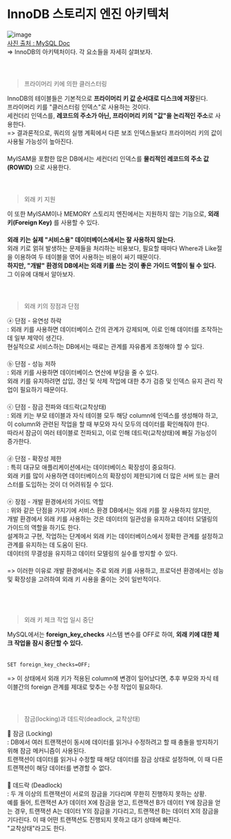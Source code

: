 # InnoDB 스토리지 엔진 아키텍처

![image](https://github.com/inpink/CS_Database_Study/assets/108166692/31dbc962-b940-486c-8d83-4feced3e2d20)　   
[사진 출처 : MySQL Doc](https://dev.mysql.com/doc/refman/8.0/en/innodb-architecture.html)　   
=> InnoDB의 아키텍처이다. 각 요소들을 자세히 살펴보자.　   
　   
　   
> 프라이머리 키에 의한 클러스터링

InnoDB의 테이블들은 기본적으로 **프라이머리 키 값 순서대로 디스크에 저장**된다. 　   
프라이머리 키를 "클러스터링 인덱스"로 사용하는 것이다.　   
세컨더리 인덱스를, **레코드의 주소가 아닌, 프라이머리 키의 "값"을 논리적인 주소**로 사용한다.　   
=> 결과론적으로, 쿼리의 실행 계획에서 다른 보조 인덱스들보다 프라이머리 키의 값이 사용될 가능성이 높아진다. 　   
　   
MyISAM을 포함한 많은 DB에서는 세컨더리 인덱스를 **물리적인 레코드의 주소 값(ROWID)** 으로 사용한다.　   
　   
　   
> 외래 키 지원

이 또한 MyISAM이나 MEMORY 스토리지 엔진에서는 지원하지 않는 기능으로, **외래 키(Foreign Key)** 를 사용할 수 있다.　   
　   
**외래 키는 실제 "서비스용" 데이터베이스에서는 잘 사용하지 않는다.**　   
외래 키로 얽혀 발생하는 문제들을 처리하는 비용보다, 필요할 때마다 Where과 Like절을 이용하여 두 테이블을 엮어 사용하는 비용이 싸기 때문이다.　   
**하지만, "개발" 환경의 DB에서는 외래 키를 쓰는 것이 좋은 가이드 역할이 될 수 있다.**　   
그 이유에 대해서 알아보자.　   
　   
　   
> 외래 키의 장점과 단점

ⓐ 단점 - 유연성 하락　   
  : 외래 키를 사용하면 데이터베이스 간의 관계가 강제되며, 이로 인해 데이터를 조작하는 데 일부 제약이 생긴다.　   
  현실적으로 서비스하는 DB에서는 때로는 관계를 자유롭게 조정해야 할 수 있다.　   
　   
ⓑ 단점 - 성능 저하　   
  : 외래 키를 사용하면 데이터베이스 연산에 부담을 줄 수 있다.　   
  외래 키를 유지하려면 삽입, 갱신 및 삭제 작업에 대한 추가 검증 및 인덱스 유지 관리 작업이 필요하기 때문이다.　   
　   
ⓒ 단점 - 잠금 전파와 데드락(교착상태)　   
  : 외래 키는 부모 테이블과 자식 테이블 모두 해당 column에 인덱스를 생성해야 하고, 이 column와 관련된 작업을 할 때 부모와 자식 모두의 데이터를 확인해줘야 한다. 　   
  따라서 잠금이 여러 테이블로 전파되고, 이로 인해 데드락(교착상태)에 빠질 가능성이 증가한다.　   
　   
ⓓ 단점 - 확장성 제한　   
  : 특히 대규모 애플리케이션에서는 데이터베이스 확장성이 중요하다.　   
  외래 키를 많이 사용하면 데이터베이스의 확장성이 제한되기에 더 많은 서버 또는 클러스터를 도입하는 것이 더 어려워질 수 있다.　   
　   
ⓔ 장점 - 개발 환경에서의 가이드 역할　   
  : 위와 같은 단점을 가지기에 서비스 환경 DB에서는 외래 키를 잘 사용하지 않지만,　   
  개발 환경에서 외래 키를 사용하는 것은 데이터의 일관성을 유지하고 데이터 모델링의 가이드의 역할을 하기도 한다.　   
  설계하고 구현, 작업하는 단계에서 외래 키는 데이터베이스에서 정확한 관계를 설정하고 관계를 유지하는 데 도움이 된다.　   
  데이터의 무결성을 유지하고 데이터 모델링의 실수를 방지할 수 있다.　   
  　   
=> 이러한 이유로 개발 환경에서는 주로 외래 키를 사용하고, 프로덕션 환경에서는 성능 및 확장성을 고려하여 외래 키 사용을 줄이는 것이 일반적이다.　   
　   
　   
　   
> 외래 키 체크 작업 일시 중단

MySQL에서는 **foreign_key_checks** 시스템 변수를 OFF로 하여, **외래 키에 대한 체크 작업을 잠시 중단할 수 있다.**　   
　   
~~~
SET foreign_key_checks=OFF;
~~~
=> 이 상태에서 외래 키가 적용된 column에 변경이 일어났다면, 추후 부모와 자식 테이블간의 foreign 관계를 제대로 맞추는 수정 작업이 필요하다. 　   
　   
　   
> 잠금(locking)과 데드락(deadlock, 교착상태)

💙 잠금 (Locking)　   
  : DB에서 여러 트랜잭션이 동시에 데이터를 읽거나 수정하려고 할 때 충돌을 방지하기 위해 잠금 메커니즘이 사용된다.　   
  트랜잭션이 데이터를 읽거나 수정할 때 해당 데이터를 잠금 상태로 설정하며, 이 때 다른 트랜잭션이 해당 데이터를 변경할 수 없다.　   
  　   
💙 데드락 (Deadlock)　   
  : 두 개 이상의 트랜잭션이 서로의 잠금을 기다리며 무한히 진행하지 못하는 상황.　   
  예를 들어, 트랜잭션 A가 데이터 X에 잠금을 얻고, 트랜잭션 B가 데이터 Y에 잠금을 얻는 경우, 트랜잭션 A는 데이터 Y의 잠금을 기다리고, 트랜잭션 B는 데이터 X의 잠금을 기다린다. 이 때 어떤 트랜잭션도 진행되지 못하고 대기 상태에 빠진다. 　   
  "교착상태"라고도 한다.　   
　   
　   

